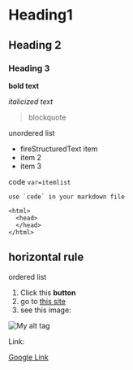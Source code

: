 # Heading1
## Heading 2
### Heading 3

**bold text**

*italicized text*

>blockquote

unordered list
* fireStructuredText item
* item 2
* item 3

code
`var=itemlist`

``use `code` in your markdown file``
```
<html>
  <head>
  </head>
</html>
```

horizontal rule
---

ordered list
1. Click this **button**
2. go to [this site](http://www.example.com)
3. see this image:

![My alt tag](myimagefile.png)

Link:

[Google Link](https://www.google.com)
